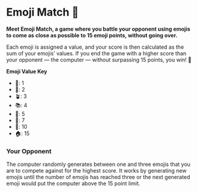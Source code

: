 # Emoji Match 🎉

**Meet Emoji Match, a game where you battle your opponent using emojis to come as close as possible to 15 emoji points, without going over.**

Each emoji is assigned a value, and your score is then calculated as the sum of your emojis’ values. If you end the game with a higher score than your opponent — the computer — without surpassing 15 points, you win! 🥳

**Emoji Value Key**
- 📎: 1
- 🌮: 2
- 🪴: 3
- 📚: 4
- 💸: 5
- 🚙: 7
- 💍: 10
- 🏠: 15

### Your Opponent
The computer randomly generates between one and three emojis that you are to compete against for the highest score. It works by generating new emojis until the number of emojis has reached three or the next generated emoji would put the computer above the 15 point limit.
